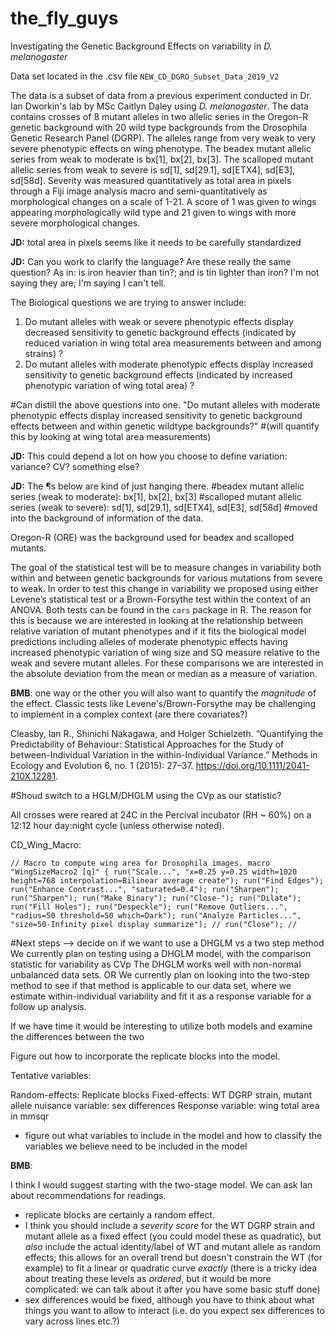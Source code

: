# the_fly_guys

Investigating the Genetic Background Effects on variability in *D. melanogaster*

Data set located in the .csv file `NEW_CD_DGRO_Subset_Data_2019_V2`

The data is a subset of data from a previous experiment conducted in Dr. Ian Dworkin's lab by MSc Caitlyn Daley using *D. melanogaster*. The data contains crosses of 8 mutant alleles in two allelic series in the Oregon-R genetic background with 20 wild type backgrounds from the Drosophila Genetic Research Panel (DGRP). The alleles range from very weak to very severe phenotypic effects on wing phenotype. The beadex mutant allelic series from weak to moderate is bx[1], bx[2], bx[3]. The scalloped mutant allelic series from weak to severe is sd[1], sd[29.1], sd[ETX4], sd[E3], sd[58d]. Severity was measured quantitatively as total area in pixels through a Fiji image analysis macro and semi-quantitatively as morphological changes on a scale of 1-21. A score of 1 was given to wings appearing morphologically wild type and 21 given to wings with more severe morphological changes. 

**JD:** total area in pixels seems like it needs to be carefully standardized

**JD:** Can you work to clarify the language? Are these really the same question? As in: is iron heavier than tin?; and is tin lighter than iron? I'm not saying they are; I'm saying I can't tell.

The Biological questions we are trying to answer include:
1) Do mutant alleles with weak or severe phenotypic effects display decreased sensitivity to genetic background effects
(indicated by reduced variation in wing total area measurements between and among strains) ?
2) Do mutant alleles with moderate phenotypic effects display increased sensitivity to genetic background effects
(indicated by increased phenotypic variation of wing total area) ?

#Can distill the above questions into one. "Do mutant alleles with moderate phenotypic effects display increased sensitivity to genetic background effects between and within genetic wildtype backgrounds?"
#(will quantify this by looking at wing total area measurements)

**JD:** This could depend a lot on how you choose to define variation: variance? CV? something else?

**JD:** The ¶s below are kind of just hanging there.
#beadex mutant allelic series (weak to moderate): bx[1], bx[2], bx[3]
#scalloped mutant allelic series (weak to severe): sd[1], sd[29.1], sd[ETX4], sd[E3], sd[58d]
#moved into the background of information of the data. 

Oregon-R (ORE) was the background used for beadex and scalloped mutants.

The goal of the statistical test will be to measure changes in variability both within and between genetic backgrounds 
for various mutations from severe to weak. In order to test this change in variability we proposed using either 
Levene’s statistical test or a Brown-Forsythe test within the context of an ANOVA. Both tests can be found in the `cars` 
package in R. The reason for this is because we are interested in looking at the relationship between relative variation
of mutant phenotypes and if it fits the biological model predictions including alleles of moderate phenotypic effects 
having increased phenotypic variation of wing size and SQ measure relative to the weak and severe mutant alleles. For 
these comparisons we are interested in the absolute deviation from the mean or median as a measure of variation.

**BMB**: one way or the other you will also want to quantify the *magnitude* of the effect. Classic tests like Levene's/Brown-Forsythe may be challenging to implement in a complex context (are there covariates?) 


Cleasby, Ian R., Shinichi Nakagawa, and Holger Schielzeth. “Quantifying the Predictability of Behaviour: Statistical Approaches for the Study of between-Individual Variation in the within-Individual Variance.” Methods in Ecology and Evolution 6, no. 1 (2015): 27–37. https://doi.org/10.1111/2041-210X.12281.

#Shoud switch to a HGLM/DHGLM using the CVp as our statistic?   

All crosses were reared at 24C in the Percival incubator (RH ~ 60%) on a 12:12 hour day:night cycle (unless otherwise noted).

CD_Wing_Macro:

```
// Macro to compute wing area for Drosophila images. macro "WingSizeMacro2 [q]" { run("Scale...", "x=0.25 y=0.25 width=1020 height=768 interpolation=Bilinear average create"); run("Find Edges"); run("Enhance Contrast...", "saturated=0.4"); run("Sharpen"); run("Sharpen"); run("Make Binary"); run("Close-"); run("Dilate"); run("Fill Holes"); run("Despeckle"); run("Remove Outliers...", "radius=50 threshold=50 which=Dark"); run("Analyze Particles...", "size=50-Infinity pixel display summarize"); // run("Close"); //
```

#Next steps --> decide on if we want to use a DHGLM vs a two step method
We currently plan on testing using a DHGLM model, with the comparison statistic for variability as CVp
The DHGLM works well with non-normal unbalanced data sets. 
OR
We currently plan on looking into the two-step method to see if that method is applicable to our data set, 
where we estimate within-individual variability and fit it as a response variable for a follow up analysis.

If we have time it would be interesting to utilize both models and examine the differences between the two 

 
Figure out how to incorporate the replicate blocks into the model.

Tentative variables:

Random-effects: Replicate blocks
Fixed-effects: WT DGRP strain, mutant allele
nuisance variable: sex differences 
Response variable: wing total area in mmsqr

- figure out what variables to include in the model and how to classify the variables we believe need to be
included in the model 

**BMB**: 

I think I would suggest starting with the two-stage model.  We can ask Ian about recommendations for readings.

- replicate blocks are certainly a random effect.
- I think you should include a *severity score* for the WT DGRP strain and mutant allele as a fixed effect (you could model these as quadratic), but *also* include the actual identity/label of WT and mutant allele as random effects; this allows for an overall trend but doesn't constrain the WT (for example) to fit a linear or quadratic curve *exactly* (there is a tricky idea about treating these levels as *ordered*, but it would be more complicated: we can talk about it after you have some basic stuff done)
- sex differences would be fixed, although you have to think about what things you want to allow to interact (i.e. do you expect sex differences to vary across lines etc.?)


